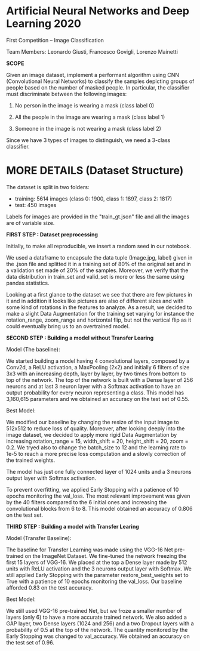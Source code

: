 # **Artificial Neural Networks and Deep Learning 2020**

First Competition – Image Classification

Team Members: Leonardo Giusti, Francesco Govigli, Lorenzo Mainetti

**SCOPE**

Given an image dataset, implement a performant algorithm using CNN (Convolutional Neural Networks) to classify the samples depicting groups of people based on the number of masked people. In particular, the classifier must discriminate between the following images:

1) No person in the image is wearing a mask (class label 0)

2) All the people in the image are wearing a mask (class label 1)

3) Someone in the image is not wearing a mask (class label 2)

Since we have 3 types of images to distinguish, we need a 3-class classifier.

# MORE DETAILS (Dataset Structure)

The dataset is split in two folders:

- training: 5614 images (class 0: 1900, class 1: 1897, class 2: 1817)
- test: 450 images

Labels for images are provided in the &quot;train\_gt.json&quot; file and all the images are of variable size.

**FIRST STEP : Dataset preprocessing**

Initially, to make all reproducible, we insert a random seed in our notebook.

We used a dataframe to encapsule the data tuple (Image.jpg, label) given in the .json file and splitted it in a training set of 80% of the original set and in a validation set made of 20% of the samples. Moreover, we verify that the data distribution in train\_set and valid\_set is more or less the same using pandas statistics.

Looking at a first glance to the dataset we see that there are few pictures in it and in addition it looks like pictures are also of different sizes and with some kind of rotations in the features to analyze. As a result, we decided to make a slight Data Augmentation for the training set varying for instance the rotation\_range, zoom\_range and horizontal flip, but not the vertical flip as it could eventually bring us to an overtrained model.

**SECOND STEP : Building a model without Transfer Learing**

Model (The baseline):

We started building a model having 4 convolutional layers, composed by a Conv2d, a ReLU activation, a MaxPooling (2x2) and initially 6 filters of size 3x3 with an increasing depth, layer by layer, by two times from bottom to top of the network. The top of the network is built with a Dense layer of 256 neurons and at last 3 neuron layer with a Softmax activation to have an output probability for every neuron representing a class. This model has 3,160,615 parameters and we obtained an accuracy on the test set of 0.55.

Best Model:

We modified our baseline by changing the resize of the input image to 512x512 to reduce loss of quality. Moreover, after looking deeply into the image dataset, we decided to apply more rigid Data Augmentation by increasing rotation\_range = 15, width\_shift = 20, height\_shift = 20, zoom = 0.2. We tryed also to change the batch\_size to 12 and the learning rate to 1e-5 to reach a more precise loss computation and a slowly correction of the trained weights.

The model has just one fully connected layer of 1024 units and a 3 neurons output layer with Softmax activation.

To prevent overfitting, we applied Early Stopping with a patience of 10 epochs monitoring the val\_loss. The most relevant improvement was given by the 40 filters compared to the 6 initial ones and increasing the convolutional blocks from 6 to 8. This model obtained an accuracy of 0.806 on the test set.

**THIRD STEP : Building a model with Transfer Learing**

Model (Transfer Baseline):

The baseline for Transfer Learning was made using the VGG-16 Net pre-trained on the ImageNet Dataset. We fine-tuned the network freezing the first 15 layers of VGG-16. We placed at the top a Dense layer made by 512 units with ReLU activation and the 3 neurons output layer with Softmax. We still applied Early Stopping with the parameter restore\_best\_weights set to True with a patience of 10 epochs monitoring the val\_loss. Our baseline afforded 0.83 on the test accuracy.

Best Model:

We still used VGG-16 pre-trained Net, but we froze a smaller number of layers (only 6) to have a more accurate trained network. We also added a GAP layer, two Dense layers (1024 and 256) and a two Dropout layers with a probability of 0.5 at the top of the network. The quantity monitored by the Early Stopping was changed to val\_accuracy. We obtained an accuracy on the test set of 0.96.
